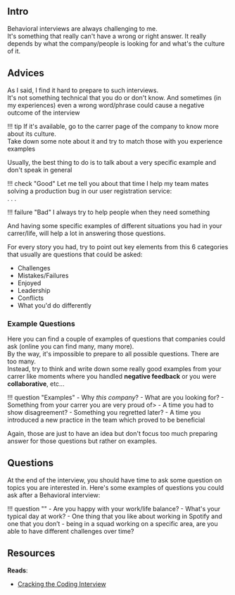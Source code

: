 ## Intro
Behavioral interviews are always challenging to me.  
It's something that really can't have a wrong or right answer. It really depends by what the company/people is looking for and
what's the culture of it.



## Advices

As I said, I find it hard to prepare to such interviews.  
It's not something technical that you do or don't know. And sometimes (in my experiences) even a wrong word/phrase could cause a negative outcome of the interview

!!! tip
    If it's available, go to the carrer page of the company to know more about its culture.  
    Take down some note about it and try to match those with you experience examples

Usually, the best thing to do is to talk about a very specific example and don't speak in general

!!! check "Good"
    Let me tell you about that time I help my team mates solving a production bug in our user registration service:  
    . . .

!!! failure "Bad"
    I always try to help people when they need something

And having some specific examples of different situations you had in your carrer/life, will help a lot in answering those questions.

For every story you had, try to point out key elements from this 6 categories that usually are questions that could be asked:

- Challenges
- Mistakes/Failures
- Enjoyed
- Leadership
- Conflicts
- What you'd do differently

### Example Questions
Here you can find a couple of examples of questions that companies could ask (online you can find many, many more).  
By the way, it's impossible to prepare to all possible questions. There are too many.  
Instead, try to think and write down some really good examples from your carrer like moments where you handled **negative feedback** or you were **collaborative**, etc...

!!! question "Examples"
    - Why *this company*?
    - What are you looking for?
    - Something from your carrer you are very proud of>
    - A time you had to show disagreement?
    - Something you regretted later?
    - A time you introduced a new practice in the team which proved to be beneficial

Again, those are just to have an idea but don't focus too much preparing answer for those questions but rather on examples.

## Questions
At the end of the interview, you should have time to ask some question on topics you are interested in.
Here's some examples of questions you could ask after a Behavioral interview:

!!! question ""
    - Are you happy with your work/life balance?
    - What's your typical day at work?
    - One thing that you like about working in Spotify and one that you don’t
    - being in a squad working on a specific area, are you able to have different challenges over time?


## Resources

__Reads__:  

- [Cracking the Coding Interview](https://www.goodreads.com/book/show/55014663-cracking-the-coding-interview)
